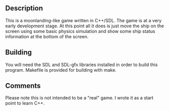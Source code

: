 Description
-----------
This is a moonlanding-like game written in C++/SDL.
The game is at a very early development stage. At this point
all it does is just move the ship on the screen using some basic
physics simulation and show some ship status information at the
bottom of the screen.

Building
--------
You will need the SDL and SDL-gfx libraries installed in order to
build this program.
Makefile is provided for building with make.

Comments
--------
Please note this is not intended to be a "real" game. I wrote it
as a start point to learn C++.
